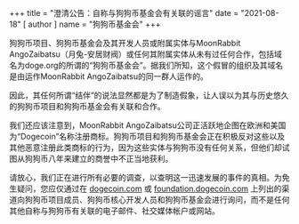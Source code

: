 +++
title = "澄清公告：自称与狗狗币基金会有关联的谣言"
date = "2021-08-18"
[ author ]
  name = "狗狗币基金会"
+++

狗狗币项目、狗狗币基金会及其开发人员或附属实体与MoonRabbit AngoZaibatsu（月兔-安居财阀）或任何其附属实体从未有过任何合作，包括域名为doge.org的所谓的“狗狗币基金会”。据我们所知，这个假冒的组织及其域名是由运作MoonRabbit AngoZaibatsu的同一群人运作的。

因此，其任何所谓“结伴”的说法显然都是为了制造假象，让人误以为其与历史悠久的狗狗币项目和狗狗币基金会有关联和合作。

我们还应该注意到，MoonRabbit AngoZaibatsu公司正活跃地企图在欧洲和美国为“Dogecoin”名称注册商标。狗狗币项目和狗狗币基金会正在积极反对这些以及其他恶意注册此类商标的行为，因为这些实体与狗狗币没有任何关系，但他们却试图从狗狗币八年来建立的商誉中不正当地获利。

请放心，我们正在进行所有必要的调查，以查明这一迅速发展的事件的真相。为免生疑问，您应仅通过在 [dogecoin.com](https://dogecoin.com/) 或 [foundation.dogecoin.com](https://foundation.dogecoin.com/) 上列出的渠道向狗狗币项目成员、狗狗币核心开发人员和狗狗币基金会进行询问，而不是任何其他自称与狗狗币有关联的电子邮件、社交媒体帐户或网站。
